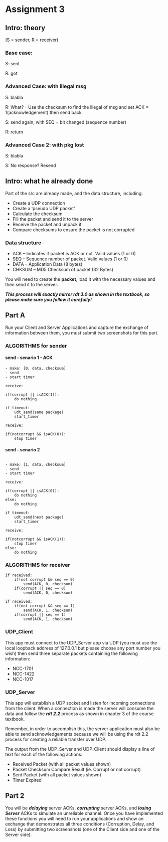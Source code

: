 
# Assignment 3

## Intro: theory

(S = sender, R = receiver)

### Base case:

S: sent
    
R: got

### Advanced Case: with illegal msg
    
S: blabla
    
R: What? - Use the checksum to find the illegal of msg and set ACK = 1(acknowledgement) then send back
    
S: send again, with SEQ = bit changed (sequence number)

R: return
    
### Advanced Case 2: with pkg lost

S: blabla

S: No response? Resend

    

## Intro: what he already done

Part of the s/c are already made, and the data structure, including:

- Create a UDP connection
- Create a ‘pseudo UDP packet’
- Calculate the checksum
- Fill the packet and send it to the server
- Receive the packet and unpack it
- Compare checksums to ensure the packet is not corrupted


### Data structure

- ACK – Indicates if packet is ACK or not. Valid values (1 or 0)
- SEQ – Sequence number of packet. Valid values (1 or 0)
- DATA – Application Data (8 bytes)
- CHKSUM – MD5 Checksum of packet (32 Bytes)

You will need to create the **packet**, load it with the necessary values and then send it to the server.

***This process will exactly mirror rdt 3.0 as shown in the textbook, so please make sure you follow it carefully!***

## Part A

Run your Client and Server Applications and capture the exchange of information between them, you must submit two screenshots for this part.

### ALGORITHMS for sender

#### send - senario 1 - ACK
```
- make: [0, data, checksum]
- send
- start timer

receive:

if(corrupt || isACK(1)):
    do nothing

if timeout:
    udt_send(same package)
    start_timer

receive:

if(notcorrupt && isACK(0)):
    stop timer

```

#### send - senario 2

```

- make: [1, data, checksum]
- send
- start timer

receive:

if(corrupt || isACK(0)):
    do nothing
else:
    do nothing

if timeout:
    udt_send(next package)
    start_timer

receive:

if(notcorrupt && isACK(1)):
    stop timer
else:
    do nothing
```    

### ALGORITHMS for receiver

```
if received:    
    if(not corrupt && seq == 0)
        send(ACK, 0, checksum)
    if(corrupt || seq == 0)
        send(ACK, 0, checksum)

if received:    
    if(not corrupt && seq == 1)
        send(ACK, 1, checksum)
    if(corrupt || seq == 1)
        send(ACK, 1, checksum)      

```

### UDP_Client

This app must connect to the UDP_Server app via UDP (you must use the local loopback address of $127.0.0.1$ but please choose any port number you wish) then send three separate packets containing the following information:

- NCC-1701
- NCC-1422
- NCC-1017

### UDP_Server

This app will establish a UDP socket and listen for incoming connections from the client. When a connection is made the server will consume the data and follow the ***rdt 2.2*** process as shown in chapter 3 of the course textbook.

Remember, in order to accomplish this, the server application must also be able to send acknowledgements because we will be using the rdt 2.2 process for creating a reliable transfer over UDP. 

The output from the UDP_Server and UDP_Client should display a line of text for each of the following actions:

- Received Packet (with all packet values shown)
- Packet Checksum Compare Result (ie. Corrupt or not corrupt)
- Sent Packet (with all packet values shown)
- Timer Expired

## Part 2

You will be ***delaying*** server ACKs, ***corrupting*** server ACKs, and ***losing Server*** ACKs to simulate an unreliable channel. Once you have implemented these functions you will need to run your applications and show an exchange that demonstrates all three conditions (Corruption, Delay, and Loss) by submitting two screenshots (one of the Client side and one of the Server side). 